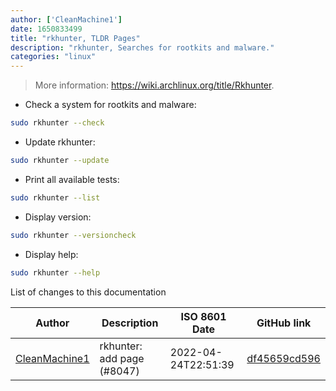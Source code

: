 ```yaml
---
author: ['CleanMachine1']
date: 1650833499
title: "rkhunter, TLDR Pages"
description: "rkhunter, Searches for rootkits and malware."
categories: "linux"
---
```

> More information: <https://wiki.archlinux.org/title/Rkhunter>.

- Check a system for rootkits and malware:

```bash
sudo rkhunter --check
```

- Update rkhunter:

```bash
sudo rkhunter --update
```

- Print all available tests:

```bash
sudo rkhunter --list
```

- Display version:

```bash
sudo rkhunter --versioncheck
```

- Display help:

```bash
sudo rkhunter --help
```
List of changes to this documentation


Author | Description | ISO 8601 Date | GitHub link
------|-----|-----|-----
[CleanMachine1](mailto:78213164+CleanMachine1@users.noreply.github.com) | rkhunter: add page (#8047) | 2022-04-24T22:51:39 | [df45659cd596](https://github.com/tldr-pages/tldr/commit/df45659cd5964a8d12afb2903b6662985b919e9c)

